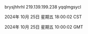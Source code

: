 brysjhhrhl 219.139.199.238 yqqlmgsycl

2024年 10月 25日 星期五 18:00:02 CST

2024年 10月 25日 星期五 10:00:02 GMT
